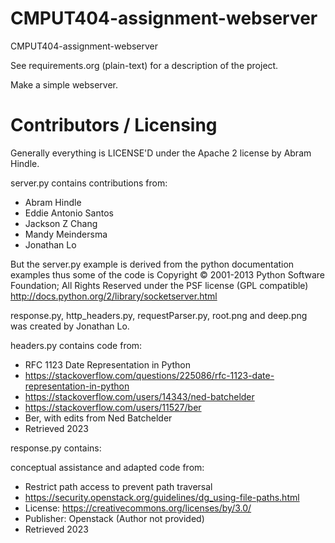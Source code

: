CMPUT404-assignment-webserver
=============================

CMPUT404-assignment-webserver

See requirements.org (plain-text) for a description of the project.

Make a simple webserver.

Contributors / Licensing
========================

Generally everything is LICENSE'D under the Apache 2 license by Abram Hindle.

server.py contains contributions from:

* Abram Hindle
* Eddie Antonio Santos
* Jackson Z Chang
* Mandy Meindersma 
* Jonathan Lo 

But the server.py example is derived from the python documentation
examples thus some of the code is Copyright © 2001-2013 Python
Software Foundation; All Rights Reserved under the PSF license (GPL
compatible) http://docs.python.org/2/library/socketserver.html

response.py, http_headers.py, requestParser.py, root.png and deep.png was created by Jonathan Lo.

headers.py contains code from:

* RFC 1123 Date Representation in Python
* https://stackoverflow.com/questions/225086/rfc-1123-date-representation-in-python
* https://stackoverflow.com/users/14343/ned-batchelder
* https://stackoverflow.com/users/11527/ber
* Ber, with edits from Ned Batchelder
* Retrieved 2023

response.py contains:

conceptual assistance and adapted code from:
* Restrict path access to prevent path traversal
* https://security.openstack.org/guidelines/dg_using-file-paths.html
* License: https://creativecommons.org/licenses/by/3.0/
* Publisher: Openstack (Author not provided)
* Retrieved 2023


